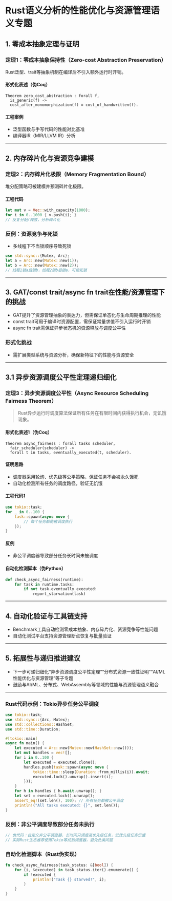 ﻿# Rust语义分析的性能优化与资源管理语义专题

## 1. 零成本抽象定理与证明

### 定理1：零成本抽象保持性（Zero-cost Abstraction Preservation）

Rust泛型、trait等抽象机制在编译后不引入额外运行时开销。

#### 形式化表述（伪Coq）

```coq
Theorem zero_cost_abstraction : forall f,
  is_generic(f) ->
  cost_after_monomorphization(f) = cost_of_handwritten(f).
```

#### 工程案例

- 泛型函数与手写代码的性能对比基准
- 编译器IR（MIR/LLVM IR）分析

---

## 2. 内存碎片化与资源竞争建模

### 定理2：内存碎片化极限（Memory Fragmentation Bound）

堆分配策略可被建模并预测碎片化极限。

#### 工程代码

```rust
let mut v = Vec::with_capacity(1000);
for i in 0..1000 { v.push(i); }
// 反复分配/释放，分析碎片化
```

### 反例：资源竞争与死锁

- 多线程下不当锁顺序导致死锁

```rust
use std::sync::{Mutex, Arc};
let a = Arc::new(Mutex::new(1));
let b = Arc::new(Mutex::new(2));
// 线程1锁a后锁b，线程2锁b后锁a，可能死锁
```

---

## 3. GAT/const trait/async fn trait在性能/资源管理下的挑战

- GAT提升了资源管理抽象的表达力，但需保证单态化与生命周期推理的性能
- const trait可用于编译时资源配置，需保证常量求值不引入运行时开销
- async fn trait需保证异步状态机的资源释放与调度公平性

### 形式化挑战

- 需扩展类型系统与资源分析，确保新特征下的性能与资源安全

---

## 3.1 异步资源调度公平性定理递归细化

### 定理3：异步资源调度公平性（Async Resource Scheduling Fairness Theorem）
>
> Rust异步运行时调度算法保证所有任务在有限时间内获得执行机会，无饥饿现象。

#### 形式化表述1（伪Coq）

```coq
Theorem async_fairness : forall tasks scheduler,
  fair_scheduler(scheduler) ->
  forall t in tasks, eventually_executed(t, scheduler).
```

#### 证明思路

- 调度器采用轮询、优先级等公平策略，保证任务不会被永久饿死
- 自动化检测所有任务的调度路径，验证无饥饿

#### 工程代码1

```rust
use tokio::task;
for _ in 0..100 {
    task::spawn(async move {
        // 每个任务都能被调度执行
    });
}
```

#### 反例

- 非公平调度器导致部分任务长时间未被调度

#### 自动化检测脚本（伪Python）

```python
def check_async_fairness(runtime):
    for task in runtime.tasks:
        if not task.eventually_executed:
            report_starvation(task)
```

---

## 4. 自动化验证与工具链支持

- Benchmark工具自动检测零成本抽象、内存碎片化、资源竞争等性能问题
- 自动化测试平台支持资源管理断点恢复与批量验证

---

## 5. 拓展性与递归推进建议

- 下一步可递归细化“异步资源调度公平性定理”“分布式资源一致性证明”“AI/ML性能优化与资源管理”等子专题
- 鼓励与AI/ML、分布式、WebAssembly等领域的性能与资源管理语义融合

---

### Rust代码示例：Tokio异步任务公平调度

```rust
use tokio::task;
use std::sync::{Arc, Mutex};
use std::collections::HashSet;
use std::time::Duration;

#[tokio::main]
async fn main() {
    let executed = Arc::new(Mutex::new(HashSet::new()));
    let mut handles = vec![];
    for i in 0..100 {
        let executed = executed.clone();
        handles.push(task::spawn(async move {
            tokio::time::sleep(Duration::from_millis(i)).await;
            executed.lock().unwrap().insert(i);
        }));
    }
    for h in handles { h.await.unwrap(); }
    let set = executed.lock().unwrap();
    assert_eq!(set.len(), 100); // 所有任务都被公平调度
    println!("All tasks executed: {}", set.len());
}
```

### 反例：非公平调度导致部分任务未执行

```rust
// 伪代码：自定义非公平调度器，长时间只调度高优先级任务，低优先级任务饥饿
// 实际Rust生态推荐使用Tokio等成熟调度器，避免此类问题
```

### 自动化检测脚本（Rust伪实现）

```rust
fn check_async_fairness(task_status: &[bool]) {
    for (i, &executed) in task_status.iter().enumerate() {
        if !executed {
            println!("Task {} starved!", i);
        }
    }
}
```
